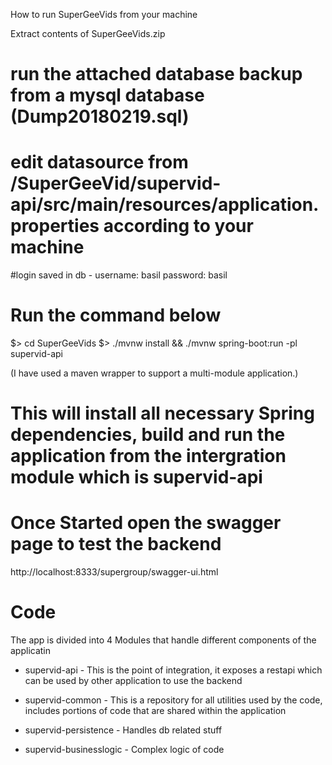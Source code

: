 How to run SuperGeeVids from your machine

Extract contents of SuperGeeVids.zip



# run the attached database backup from a mysql database (Dump20180219.sql)
# edit datasource from /SuperGeeVid/supervid-api/src/main/resources/application.properties according to your machine

#login saved in db - 
username: basil
password: basil


Run the command below
========================
$> cd SuperGeeVids
$> ./mvnw install && ./mvnw spring-boot:run -pl supervid-api

(I have used a maven wrapper to support a multi-module application.)

# This will install all necessary Spring dependencies, build and run the application from the intergration module which is supervid-api

# Once Started open the swagger page to test the backend
http://localhost:8333/supergroup/swagger-ui.html


Code
==================

The app is divided into 4 Modules that handle different components of the applicatin

* supervid-api - This is the point of integration, it exposes a restapi which can be used by other application to use the backend
 	
* supervid-common - This is a repository for all utilities used by the code, includes portions of code that are shared within the application

* supervid-persistence -  Handles db related stuff

* supervid-businesslogic - Complex logic of code



